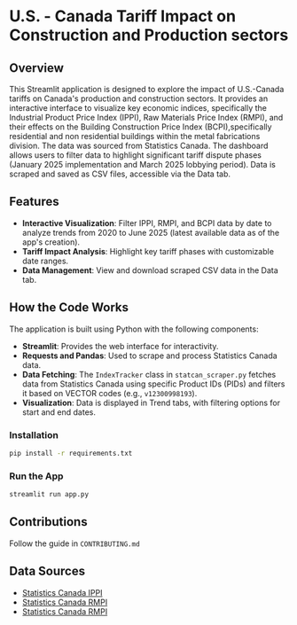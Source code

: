

# U.S. - Canada Tariff Impact on Construction and Production sectors

## Overview
This Streamlit application is designed to explore the impact of U.S.-Canada tariffs on Canada's production and construction sectors. It provides an interactive interface to visualize key economic indices, specifically the Industrial Product Price Index (IPPI), Raw Materials Price Index (RMPI), and their effects on the Building Construction Price Index (BCPI),specifically residential and non residential buildings within the metal fabrications division. The data was sourced from Statistics Canada. The dashboard allows users to filter data to highlight significant tariff dispute phases (January 2025 implementation and March 2025 lobbying period). Data is scraped and saved as CSV files, accessible via the Data tab.

## Features
- **Interactive Visualization**: Filter IPPI, RMPI, and BCPI data by date to analyze trends from 2020 to June 2025 (latest available data as of the app's creation).
- **Tariff Impact Analysis**: Highlight key tariff phases with customizable date ranges.
- **Data Management**: View and download scraped CSV data in the Data tab.


## How the Code Works
The application is built using Python with the following components:
- **Streamlit**: Provides the web interface for interactivity.
- **Requests and Pandas**: Used to scrape and process Statistics Canada data.
- **Data Fetching**: The `IndexTracker` class in `statcan_scraper.py` fetches data from Statistics Canada using specific Product IDs (PIDs) and filters it based on VECTOR codes (e.g., `v12300998193`).
- **Visualization**: Data is displayed in Trend tabs, with filtering options for start and end dates.



###  Installation
```bash
pip install -r requirements.txt
```

###  Run the App
```bash
streamlit run app.py
```

##  Contributions
Follow the guide in `CONTRIBUTING.md`


## Data Sources
- [Statistics Canada IPPI](https://www150.statcan.gc.ca/t1/tbl1/en/tv.action?pid=1810026501)
- [Statistics Canada RMPI](https://www150.statcan.gc.ca/t1/tbl1/en/tv.action?pid=1810026801)
- [Statistics Canada RMPI](https://www150.statcan.gc.ca/t1/tbl1/en/tv.action?pid=1810028901)

